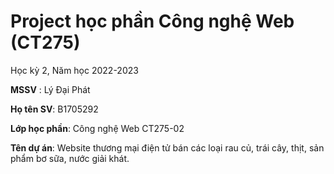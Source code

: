 # Project học phần Công nghệ Web (CT275)

Học kỳ 2, Năm học 2022-2023

**MSSV** : Lý Đại Phát

**Họ tên SV**: B1705292

**Lớp học phần**: Công nghệ Web CT275-02

**Tên dự án**: Website thương mại điện tử bán các loại rau củ, trái cây, thịt, sản phẩm bơ sữa, nước giải khát.




